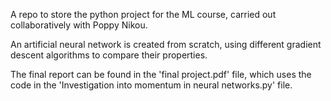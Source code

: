 A repo to store the python project for the ML course, carried out collaboratively with Poppy Nikou.

An artificial neural network is created from scratch, using different gradient descent algorithms to compare their properties.

The final report can be found in the 'final project.pdf' file, which uses the code in the 'Investigation into momentum in neural networks.py' file. 
